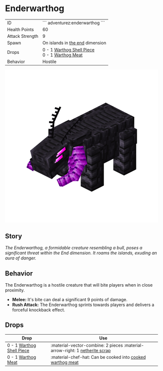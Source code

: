 # Enderwarthog
<div class="combi">
<div class="divthing">
<table class="tablething">
    <tbody>
        <tr>
            <td class="first-column">ID</td>
            <td class="second-column">
            ```
            adventurez:enderwarthog
            ```
            </td>
        </tr>
        <tr id="linear-top">
            <td class="first-column">Health Points</td>
            <td class="second-column">60</td>
        </tr>
        <tr id="linear-top">
            <td class="first-column">Attack Strength</td>
            <td class="second-column">9</td>
        </tr>
        <tr id="linear-top">
            <td class="first-column">Spawn</td>
            <td class="second-column">On islands in <a href="https://minecraft.fandom.com/wiki/The_End" target="_blank">the end</a> dimension</td>
        </tr>
        <tr id="linear-top">
            <td class="first-column">Drops</td>
            <td class="second-column">0 - 1 <a href="../../Items/Warthog_Shell_Piece/">Warthog Shell Piece</a><br>0 - 1 <a href="../../Items/Warthog_Meat/">Warthog Meat</a></td>
        </tr>
        <tr id="linear-top">
            <td class="first-column">Behavior</td>
            <td class="second-column">Hostile</td>
        </tr>
    </tbody>
</table>
</div>
<div class="div-img-center">
<img src="../../../../assets/adventurez/entities/enderwarthog.png" loading="lazy" />
</div>
</div>

## Story

*The Enderwarthog, a formidable creature resembling a bull, poses a significant threat within the End dimension. It roams the islands, exuding an aura of danger.*

## Behavior

The Enderwarthog is a hostile creature that will bite players when in close proximity.

* **Melee:** It's bite can deal a significant 9 points of damage.
* **Rush Attack:** The Enderwarthog sprints towards players and delivers a forceful knockback effect.

## Drops
| Drop | Use |
| --- | --- |
| 0 - 1 <a href="../../Items/Warthog_Shell_Piece/">Warthog Shell Piece</a> | :material-vector-combine: 2 pieces :material-arrow-right: 1 <a href="https://minecraft.fandom.com/wiki/Netherite_Scrap" target="_blank">netherite scrap</a> |
| 0 - 1 <a href="../../Items/Warthog_Meat/">Warthog Meat</a> | :material-chef-hat: Can be cooked into <a href="../../Items/Cooked_Warthog_Meat/">cooked warthog meat</a> |